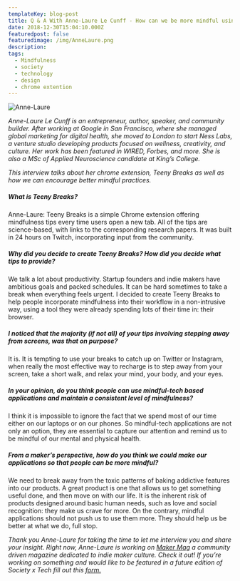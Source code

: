 ```yaml
---
templateKey: blog-post
title: Q & A With Anne-Laure Le Cunff - How can we be more mindful using technology?
date: 2018-12-30T15:04:10.000Z
featuredpost: false
featuredimage: /img/AnneLaure.png
description:
tags:
  - Mindfulness
  - society
  - technology
  - design
  - chrome extention
---
```


![Anne-Laure](/img/anne-laure-headshot.png)

*Anne-Laure Le Cunff is an entrepreneur, author, speaker, and community builder. After working at Google in San Francisco, where she managed global marketing for digital health, she moved to London to start Ness Labs, a venture studio developing products focused on wellness, creativity, and culture. Her work has been featured in WIRED, Forbes, and more. She is also a MSc of Applied Neuroscience candidate at King’s College.*

*This interview talks about her chrome extension, Teeny Breaks as well as how we can encourage better mindful practices.*

##### What is Teeny Breaks?

Anne-Laure: Teeny Breaks is a simple Chrome extension offering mindfulness tips every time users open a new tab. All of the tips are science-based, with links to the corresponding research papers. It was built in 24 hours on Twitch, incorporating input from the community.

##### Why did you decide to create Teeny Breaks? How did you decide what tips to provide?

We talk a lot about productivity. Startup founders and indie makers have ambitious goals and packed schedules. It can be hard sometimes to take a break when everything feels urgent. I decided to create Teeny Breaks to help people incorporate mindfulness into their workflow in a non-intrusive way, using a tool they were already spending lots of their time in: their browser.


##### I noticed that the majority (if not all) of your tips involving stepping away from screens, was that on purpose?

It is. It is tempting to use your breaks to catch up on Twitter or Instagram, when really the most effective way to recharge is to step away from your screen, take a short walk, and relax your mind, your body, and your eyes.

##### In your opinion, do you think people can use mindful-tech based applications and maintain a consistent level of mindfulness?

I think it is impossible to ignore the fact that we spend most of our time either on our laptops or on our phones. So mindful-tech applications are not only an option, they are essential to capture our attention and remind us to be mindful of our mental and physical health.

##### From a maker’s perspective, how do you think we could make our applications so that people can be more mindful?

We need to break away from the toxic patterns of baking addictive features into our products. A great product is one that allows us to get something useful done, and then move on with our life. It is the inherent risk of products designed around basic human needs, such as love and social recognition: they make us crave for more. On the contrary, mindful applications should not push us to use them more. They should help us be better at what we do, full stop.


*Thank you Anne-Laure for taking the time to let me interview you and share your insight. Right now, Anne-Laure is working on [Maker Mag](https://makermag.com/) a community driven magazine dedicated to indie maker culture. Check it out! If you’re working on something and would like to be featured in a future edition of Society x Tech fill out this [form.](https://docs.google.com/forms/d/e/1FAIpQLScLkKF6cnloKU8q8fElsCOww6Xna-pLZn_xJwV74EeQM-Rq4g/viewform)*